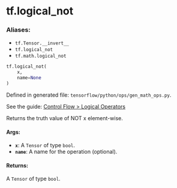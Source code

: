 <div itemscope itemtype="http://developers.google.com/ReferenceObject">
<meta itemprop="name" content="tf.logical_not" />
</div>

# tf.logical_not

### Aliases:

* `tf.Tensor.__invert__`
* `tf.logical_not`
* `tf.math.logical_not`

``` python
tf.logical_not(
    x,
    name=None
)
```



Defined in generated file: `tensorflow/python/ops/gen_math_ops.py`.

See the guide: [Control Flow > Logical Operators](../../../api_guides/python/control_flow_ops.md#Logical_Operators)

Returns the truth value of NOT x element-wise.

#### Args:

* <b>`x`</b>: A `Tensor` of type `bool`.
* <b>`name`</b>: A name for the operation (optional).


#### Returns:

A `Tensor` of type `bool`.